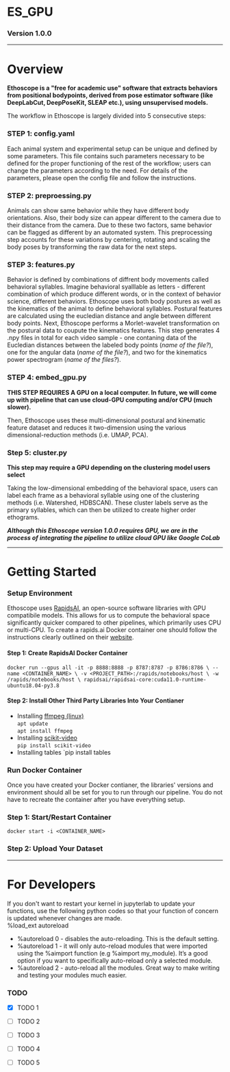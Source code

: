 # ES_GPU
### Version 1.0.0

---
# Overview
**Ethoscope is a "free for academic use" software that extracts behaviors from positional bodypoints, derived from pose estimator software (like DeepLabCut, DeepPoseKit, SLEAP etc.), using unsupervised models.** 

The workflow in Ethoscope is largely divided into 5 consecutive steps:

### STEP 1: config.yaml
Each animal system and experimental setup can be unique and defined by some parameters. This file contains such parameters necessary to be defined for the proper functioning of the rest of the workflow; users can change the parameters according to the need. For details of the parameters, please open the config file and follow the instructions.

### STEP 2: preproessing.py
Animals can show same behavior while they have different body orientations. Also, their body size can appear different to the camera due to their distance from the camera. Due to these two factors, same behavior can be flagged as different by an automated system. This preprocessing step accounts for these variations by centering, rotating and scaling the body poses by transforming the raw data for the next steps.

### STEP 3: features.py
Behavior is defined by combinations of diffrent body movements called behavioral syllables. Imagine behavioral syalllable as letters - different combination of which produce different words, or in the context of behavior science, different behaviors. Ethoscope uses both body postures as well as the kinematics of the animal to define behavioral syllables. Postural features are calculated using the eucledian distance and angle between different body points. Next, Ethoscope performs a Morlet-wavelet transformation on the postural data to coupute the kinematics features. This step generates 4 .npy files in total for each video sample - one contaning data of the Eucledian distances between the labeled body points (*name of the file?*), one for the angular data (*name of the file?*), and two for the kinematics power spectrogram (*name of the files?*).

### STEP 4: embed_gpu.py
**THIS STEP REQUIRES A GPU on a local computer. In future, we will come up with pipeline that can use cloud-GPU computing and/or CPU (much slower).**

Then, Ethoscope uses these multi-dimensional postural and kinematic feature dataset and reduces it two-dimension using the various dimensional-reduction methods (i.e. UMAP, PCA).

### Step 5: cluster.py
**This step may require a GPU depending on the clustering model users select**

Taking the low-dimensional embedding of the behavioral space, users can label each frame as a behavioral syllable using one of the clustering methods (i.e. Watershed, HDBSCAN). These cluster labels serve as the primary syllables, which can then be utilized to create higher order ethograms.

***Although this Ethoscope version 1.0.0 requires GPU, we are in the process of integrating the pipeline to utilize cloud GPU like Google CoLab***

---
# Getting Started

### Setup Environment
Ethoscope uses [RapidsAI](https://rapids.ai/), an open-source software libraries with GPU compatibile models. This allows for us to compute the behavioral space significantly quicker compared to other pipelines, which primarily uses CPU or multi-CPU. To create a rapids.ai Docker container one should follow the instructions clearly outlined on their [website](https://rapids.ai/start.html).

#### Step 1: Create RapidsAI Docker Container
`docker run --gpus all -it -p 8888:8888 -p 8787:8787 -p 8786:8786 \
   --name <CONTAINER_NAME> \
   -v <PROJECT_PATH>:/rapids/notebooks/host \
   -w /rapids/notebooks/host \
    rapidsai/rapidsai-core:cuda11.0-runtime-ubuntu18.04-py3.8`   

#### Step 2: Install Other Third Party Libraries Into Your Contianer
* Installing [ffmpeg (linux)](https://linuxize.com/post/how-to-install-ffmpeg-on-ubuntu-18-04/)   
`apt update`   
`apt install ffmpeg`   
* Installing [scikit-video](http://www.scikit-video.org/stable/)   
`pip install scikit-video`
* Installing tables
`pip install tables   


### Run Docker Container
Once you have created your Docker contianer, the libraries' versions and environment should all be set for you to run through our pipeline. You do not have to recreate the container after you have everything setup.
### Step 1: Start/Restart Container   
`docker start -i <CONTAINER_NAME>`   
### Step 2: Upload Your Dataset



---
# For Developers

If you don't want to restart your kernel in jupyterlab to update your functions, use the following python codes so that your function of concern is updated whenever changes are made.   
%load_ext autoreload   
* %autoreload 0 - disables the auto-reloading. This is the default setting.
* %autoreload 1 - it will only auto-reload modules that were imported using the %aimport function (e.g %aimport my_module). It’s a good option if you want to specifically auto-reload only a selected module.
* %autoreload 2 - auto-reload all the modules. Great way to make writing and testing your modules much easier.

### TODO
- [X] TODO 1
- [ ] TODO 2
- [ ] TODO 3
- [ ] TODO 4
- [ ] TODO 5





